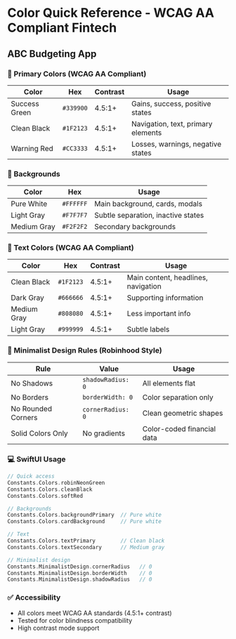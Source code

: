 # Color Quick Reference - WCAG AA Compliant Fintech
## ABC Budgeting App

### 🎨 Primary Colors (WCAG AA Compliant)
| Color | Hex | Contrast | Usage |
|-------|-----|----------|-------|
| Success Green | `#339900` | 4.5:1+ | Gains, success, positive states |
| Clean Black | `#1F2123` | 4.5:1+ | Navigation, text, primary elements |
| Warning Red | `#CC3333` | 4.5:1+ | Losses, warnings, negative states |

### 🎨 Backgrounds
| Color | Hex | Usage |
|-------|-----|-------|
| Pure White | `#FFFFFF` | Main background, cards, modals |
| Light Gray | `#F7F7F7` | Subtle separation, inactive states |
| Medium Gray | `#F2F2F2` | Secondary backgrounds |

### 🎨 Text Colors (WCAG AA Compliant)
| Color | Hex | Contrast | Usage |
|-------|-----|----------|-------|
| Clean Black | `#1F2123` | 4.5:1+ | Main content, headlines, navigation |
| Dark Gray | `#666666` | 4.5:1+ | Supporting information |
| Medium Gray | `#808080` | 4.5:1+ | Less important info |
| Light Gray | `#999999` | 4.5:1+ | Subtle labels |

### 🎨 Minimalist Design Rules (Robinhood Style)
| Rule | Value | Usage |
|------|-------|-------|
| No Shadows | `shadowRadius: 0` | All elements flat |
| No Borders | `borderWidth: 0` | Color separation only |
| No Rounded Corners | `cornerRadius: 0` | Clean geometric shapes |
| Solid Colors Only | No gradients | Color-coded financial data |

### 💻 SwiftUI Usage
```swift
// Quick access
Constants.Colors.robinNeonGreen
Constants.Colors.cleanBlack
Constants.Colors.softRed

// Backgrounds
Constants.Colors.backgroundPrimary  // Pure white
Constants.Colors.cardBackground     // Pure white

// Text
Constants.Colors.textPrimary        // Clean black
Constants.Colors.textSecondary      // Medium gray

// Minimalist design
Constants.MinimalistDesign.cornerRadius   // 0
Constants.MinimalistDesign.borderWidth    // 0
Constants.MinimalistDesign.shadowRadius   // 0
```

### ✅ Accessibility
- All colors meet WCAG AA standards (4.5:1+ contrast)
- Tested for color blindness compatibility
- High contrast mode support
